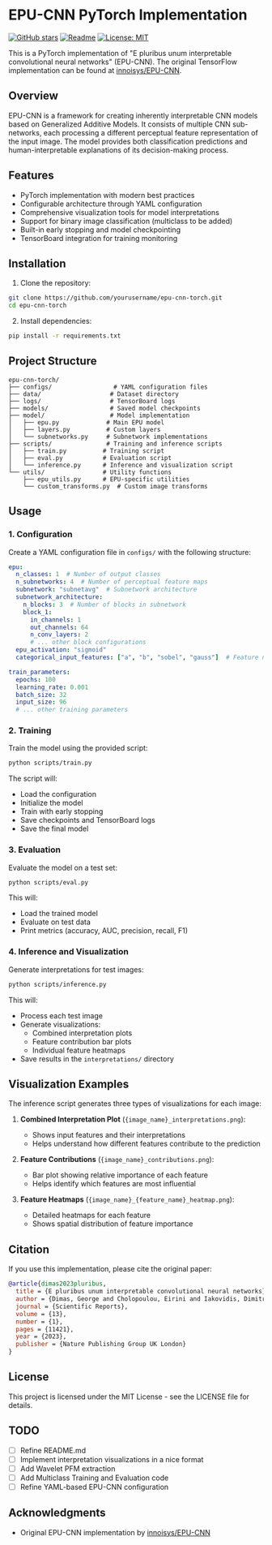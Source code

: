 # EPU-CNN PyTorch Implementation

[![GitHub stars](https://img.shields.io/github/stars/innoisys/epu-cnn-torch.svg?style=flat&label=Star)](https://github.com/innoisys/epu-cnn-torch/)
[![Readme](https://img.shields.io/badge/README-green.svg)](README.md)
[![License: MIT](https://img.shields.io/badge/License-MIT-yellow.svg)](https://opensource.org/licenses/MIT)

This is a PyTorch implementation of "E pluribus unum interpretable convolutional neural networks" (EPU-CNN). The original TensorFlow implementation can be found at [innoisys/EPU-CNN](https://github.com/innoisys/EPU-CNN).

## Overview

EPU-CNN is a framework for creating inherently interpretable CNN models based on Generalized Additive Models. It consists of multiple CNN sub-networks, each processing a different perceptual feature representation of the input image. The model provides both classification predictions and human-interpretable explanations of its decision-making process.

## Features

- PyTorch implementation with modern best practices
- Configurable architecture through YAML configuration
- Comprehensive visualization tools for model interpretations
- Support for binary image classification (multiclass to be added)
- Built-in early stopping and model checkpointing
- TensorBoard integration for training monitoring

## Installation

1. Clone the repository:
```bash
git clone https://github.com/yourusername/epu-cnn-torch.git
cd epu-cnn-torch
```

2. Install dependencies:
```bash
pip install -r requirements.txt
```

## Project Structure

```
epu-cnn-torch/
├── configs/                 # YAML configuration files
├── data/                   # Dataset directory
├── logs/                   # TensorBoard logs
├── models/                 # Saved model checkpoints
├── model/                  # Model implementation
│   ├── epu.py             # Main EPU model
│   ├── layers.py          # Custom layers
│   └── subnetworks.py     # Subnetwork implementations
├── scripts/               # Training and inference scripts
│   ├── train.py          # Training script
│   ├── eval.py           # Evaluation script
│   └── inference.py      # Inference and visualization script
└── utils/                # Utility functions
    ├── epu_utils.py      # EPU-specific utilities
    └── custom_transforms.py  # Custom image transforms
```

## Usage

### 1. Configuration

Create a YAML configuration file in `configs/` with the following structure:

```yaml
epu:
  n_classes: 1  # Number of output classes
  n_subnetworks: 4  # Number of perceptual feature maps
  subnetwork: "subnetavg"  # Subnetwork architecture
  subnetwork_architecture:
    n_blocks: 3  # Number of blocks in subnetwork
    block_1:
      in_channels: 1
      out_channels: 64
      n_conv_layers: 2
      # ... other block configurations
  epu_activation: "sigmoid"
  categorical_input_features: ["a", "b", "sobel", "gauss"]  # Feature names

train_parameters:
  epochs: 100
  learning_rate: 0.001
  batch_size: 32
  input_size: 96
  # ... other training parameters
```

### 2. Training

Train the model using the provided script:

```bash
python scripts/train.py
```

The script will:
- Load the configuration
- Initialize the model
- Train with early stopping
- Save checkpoints and TensorBoard logs
- Save the final model

### 3. Evaluation

Evaluate the model on a test set:

```bash
python scripts/eval.py
```

This will:
- Load the trained model
- Evaluate on test data
- Print metrics (accuracy, AUC, precision, recall, F1)

### 4. Inference and Visualization

Generate interpretations for test images:

```bash
python scripts/inference.py
```

This will:
- Process each test image
- Generate visualizations:
  - Combined interpretation plots
  - Feature contribution bar plots
  - Individual feature heatmaps
- Save results in the `interpretations/` directory

## Visualization Examples

The inference script generates three types of visualizations for each image:

1. **Combined Interpretation Plot** (`{image_name}_interpretations.png`):
   - Shows input features and their interpretations
   - Helps understand how different features contribute to the prediction

2. **Feature Contributions** (`{image_name}_contributions.png`):
   - Bar plot showing relative importance of each feature
   - Helps identify which features are most influential

3. **Feature Heatmaps** (`{image_name}_{feature_name}_heatmap.png`):
   - Detailed heatmaps for each feature
   - Shows spatial distribution of feature importance

## Citation

If you use this implementation, please cite the original paper:

```bibtex
@article{dimas2023pluribus,
  title = {E pluribus unum interpretable convolutional neural networks},
  author = {Dimas, George and Cholopoulou, Eirini and Iakovidis, Dimitris K},
  journal = {Scientific Reports},
  volume = {13},
  number = {1},
  pages = {11421},
  year = {2023},
  publisher = {Nature Publishing Group UK London}
}
```

## License

This project is licensed under the MIT License - see the LICENSE file for details.

## TODO
- [ ] Refine README.md
- [ ] Implement interpretation visualizations in a nice format
- [ ] Add Wavelet PFM extraction
- [ ] Add Multiclass Training and Evaluation code
- [ ] Refine YAML-based EPU-CNN configuration

## Acknowledgments

- Original EPU-CNN implementation by [innoisys/EPU-CNN](https://github.com/innoisys/EPU-CNN)